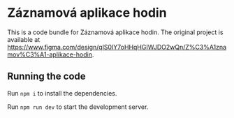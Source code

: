 
  # Záznamová aplikace hodin

  This is a code bundle for Záznamová aplikace hodin. The original project is available at https://www.figma.com/design/qlS0IY7oHHqHGIWJDO2wQn/Z%C3%A1znamov%C3%A1-aplikace-hodin.

  ## Running the code

  Run `npm i` to install the dependencies.

  Run `npm run dev` to start the development server.
  